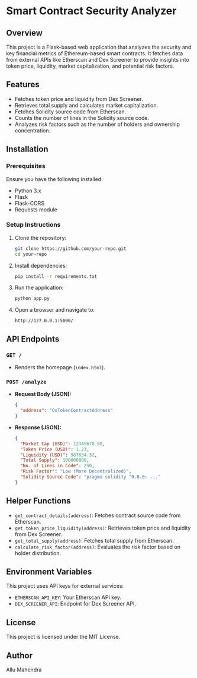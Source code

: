# Smart Contract Security Analyzer

## Overview
This project is a Flask-based web application that analyzes the security and key financial metrics of Ethereum-based smart contracts. It fetches data from external APIs like Etherscan and Dex Screener to provide insights into token price, liquidity, market capitalization, and potential risk factors.

## Features
- Fetches token price and liquidity from Dex Screener.
- Retrieves total supply and calculates market capitalization.
- Fetches Solidity source code from Etherscan.
- Counts the number of lines in the Solidity source code.
- Analyzes risk factors such as the number of holders and ownership concentration.

## Installation

### Prerequisites
Ensure you have the following installed:
- Python 3.x
- Flask
- Flask-CORS
- Requests module

### Setup Instructions
1. Clone the repository:
   ```bash
   git clone https://github.com/your-repo.git
   cd your-repo
   ```
2. Install dependencies:
   ```bash
   pip install -r requirements.txt
   ```
3. Run the application:
   ```bash
   python app.py
   ```
4. Open a browser and navigate to:
   ```
   http://127.0.0.1:5000/
   ```

## API Endpoints
### `GET /`
- Renders the homepage (`index.html`).

### `POST /analyze`
- **Request Body (JSON):**
  ```json
  {
    "address": "0xTokenContractAddress"
  }
  ```
- **Response (JSON):**
  ```json
  {
    "Market Cap (USD)": 12345678.90,
    "Token Price (USD)": 1.23,
    "Liquidity (USD)": 987654.32,
    "Total Supply": 100000000,
    "No. of Lines in Code": 250,
    "Risk Factor": "Low (More Decentralized)",
    "Solidity Source Code": "pragma solidity ^0.8.0; ..."
  }
  ```

## Helper Functions
- `get_contract_details(address)`: Fetches contract source code from Etherscan.
- `get_token_price_liquidity(address)`: Retrieves token price and liquidity from Dex Screener.
- `get_total_supply(address)`: Fetches total supply from Etherscan.
- `calculate_risk_factor(address)`: Evaluates the risk factor based on holder distribution.

## Environment Variables
This project uses API keys for external services:
- `ETHERSCAN_API_KEY`: Your Etherscan API key.
- `DEX_SCREENER_API`: Endpoint for Dex Screener API.

## License
This project is licensed under the MIT License.

## Author
Allu Mahendra


